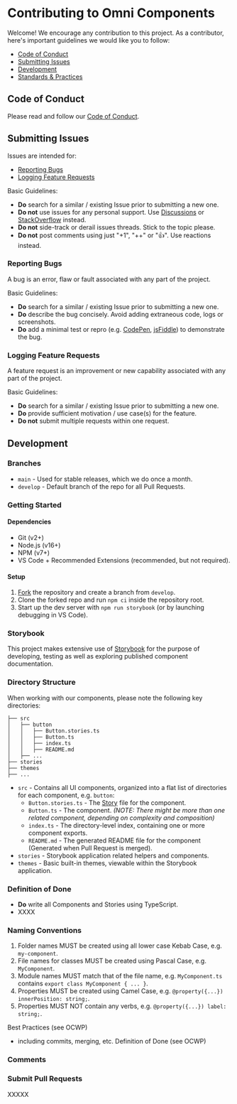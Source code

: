 # Contributing to Omni Components

Welcome! We encourage any contribution to this project. As a contributor, here's important guidelines we would like you to follow:

* [Code of Conduct](#code-of-conduct)
* [Submitting Issues](#submitting-issues)
* [Development](#development)
* [Standards & Practices](#standards--practices)

## Code of Conduct

Please read and follow our [Code of Conduct](https://github.com/innofake/omni-components/blob/develop/CODE_OF_CONDUCT.md).

## Submitting Issues

Issues are intended for:

* [Reporting Bugs](#reporting-bugs)
* [Logging Feature Requests](#logging-feature-requests)

Basic Guidelines:
* **Do** search for a similar / existing Issue prior to submitting a new one.
* **Do not** use issues for any personal support. Use [Discussions](https://github.com/innofake/omni-components/discussions) or [StackOverflow](https://stackoverflow.com/) instead.
* **Do not** side-track or derail issues threads. Stick to the topic please.
* **Do not** post comments using just "+1", "++" or "👍". Use reactions instead.

### Reporting Bugs

A bug is an error, flaw or fault associated with any part of the project.

Basic Guidelines:
* **Do** search for a similar / existing Issue prior to submitting a new one.
* **Do** describe the bug concisely. Avoid adding extraneous code, logs or screenshots.
* **Do** add a minimal test or repro (e.g. [CodePen](https://codepen.io/), [jsFiddle](https://jsfiddle.net/)) to demonstrate the bug.

### Logging Feature Requests

A feature request is an improvement or new capability associated with any part of the project.

Basic Guidelines:
* **Do** search for a similar / existing Issue prior to submitting a new one.
* **Do** provide sufficient motivation / use case(s) for the feature.
* **Do not** submit multiple requests within one request.

## Development

### Branches

* `main` - Used for stable releases, which we do once a month.
* `develop` - Default branch of the repo for all Pull Requests.

### Getting Started

#### Dependencies

* Git (v2+)
* Node.js (v16+)
* NPM (v7+)
* VS Code + Recommended Extensions (recommended, but not required).

#### Setup

1. [Fork](https://github.com/innofake/omni-components) the repository and create a branch from `develop`.
2. Clone the forked repo and run `npm ci` inside the repository root.
3. Start up the dev server with `npm run storybook` (or by launching debugging in VS Code).

### Storybook

This project makes extensive use of [Storybook](https://storybook.js.org/) for the purpose of developing, testing as well as exploring published component documentation.

### Directory Structure

When working with our components, please note the following key directories:

```
├── src
│   ├── button
│   │   ├── Button.stories.ts
│   │   ├── Button.ts
│   │   ├── index.ts
│   │   ├── README.md
│   ├── ...
├── stories
├── themes
├── ...
```

* `src` - Contains all UI components, organized into a flat list of directories for each component, e.g. `button`:
  * `Button.stories.ts` - The [Story](https://storybook.js.org/docs/web-components/get-started/whats-a-story) file for the component.
  * `Button.ts` - The component. *(NOTE: There might be more than one related component, depending on complexity and composition)*
  * `index.ts` - The directory-level index, containing one or more component exports.
  * `README.md` - The generated README file for the component (Generated when Pull Request is merged).
* `stories` - Storybook application related helpers and components.
* `themes` - Basic built-in themes, viewable within the Storybook application.

### Definition of Done

* **Do** write all Components and Stories using TypeScript.
* XXXX
### Naming Conventions

1. Folder names MUST be created using all lower case Kebab Case, e.g. `my-component`.
2. File names for classes MUST be created using Pascal Case, e.g. `MyComponent`.
3. Module names MUST match that of the file name, e.g. `MyComponent.ts` contains `export class MyComponent { ... }`.
4. Properties MUST be created using Camel Case, e.g. `@property({...}) innerPosition: string;`.
4. Properties MUST NOT contain any verbs, e.g. `@property({...}) label: string;`.

Best Practices (see OCWP)
 - including commits, merging, etc.
Definition of Done (see OCWP)

### Comments



### Submit Pull Requests

XXXXX
